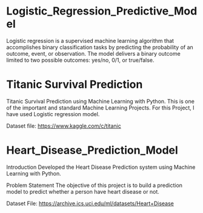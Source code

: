 # Logistic_Regression_Predictive_Model
Logistic regression is a supervised machine learning algorithm that accomplishes binary classification tasks by predicting the probability of an outcome, event, or observation. The model delivers a binary outcome limited to two possible outcomes: yes/no, 0/1, or true/false.

# Titanic Survival Prediction
Titanic Survival Prediction using Machine Learning with Python. This is one of the important and standard Machine Learning Projects. For this Project, I have used Logistic regression model.

Dataset file: https://www.kaggle.com/c/titanic


# Heart_Disease_Prediction_Model
Introduction
Developed the Heart Disease Prediction system using Machine Learning with Python.

Problem Statement
The objective of this project is to build a prediction model to predict whether a person have heart disease or not.

Dataset File: https://archive.ics.uci.edu/ml/datasets/Heart+Disease
